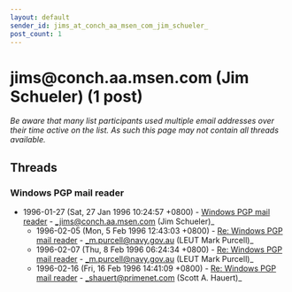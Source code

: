 ```yaml
---
layout: default
sender_id: jims_at_conch_aa_msen_com_jim_schueler_
post_count: 1
---
```


# jims<span>@</span>conch.aa.msen.com (Jim Schueler) (1 post)

_Be aware that many list participants used multiple email addresses over their time active on the list. As such this page may not contain all threads available._

## Threads

### Windows PGP mail reader
+ 1996-01-27 (Sat, 27 Jan 1996 10:24:57 +0800) - [Windows PGP mail reader](/archive/1996/01/159139f53e610f609af02902d964476c68dd95eec07b00ee4e1d3de6cde2698f) - _jims@conch.aa.msen.com (Jim Schueler)_
  + 1996-02-05 (Mon, 5 Feb 1996 12:43:03 +0800) - [Re: Windows PGP mail reader](/archive/1996/02/837d0a033fc0700e3468cb73b50a3e9a7873340898c79d7fb0257103ae46a3b0) - _m.purcell@navy.gov.au (LEUT Mark Purcell)_
  + 1996-02-07 (Thu, 8 Feb 1996 06:24:34 +0800) - [Re: Windows PGP mail reader](/archive/1996/02/43a90341faace25bd6051fcd17a0a902ca5f5179c78b0e5ef5223f22277ef65a) - _m.purcell@navy.gov.au (LEUT Mark Purcell)_
  + 1996-02-16 (Fri, 16 Feb 1996 14:41:09 +0800) - [Re: Windows PGP mail reader](/archive/1996/02/c70b4a5ecd9421899a8ba2b5a5ded07351fe57341180d8571025b1bc7320d1a4) - _shauert@primenet.com (Scott A. Hauert)_

